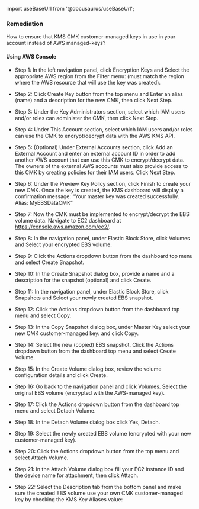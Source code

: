 import useBaseUrl from '@docusaurus/useBaseUrl';

### Remediation
How to ensure that KMS CMK customer-managed keys in use in your account instead of AWS managed-keys?

#### Using AWS Console

- Step 1: In the left navigation panel, click Encryption Keys and Select the appropriate AWS region from the Filter menu:
				  (must match the region where the AWS resource that will use the key was created).

- Step 2: Click Create Key button from the top menu and Enter an alias (name) and a description for the new CMK, then click Next Step.

- Step 3: Under the Key Administrators section, select which IAM users and/or roles can administer the CMK, then click Next Step.

- Step 4: Under This Account section, select which IAM users and/or roles can use the CMK to encrypt/decrypt data with the AWS KMS API.

- Step 5: (Optional) Under External Accounts section, click Add an External Account and enter an external account ID in order to add another AWS account that can use this CMK to encrypt/decrypt data. The owners of the external AWS accounts must also provide access to this CMK by creating policies for their IAM users. Click Next Step.

- Step 6: Under the Preview Key Policy section, click Finish to create your new CMK. Once the key is created, the KMS dashboard will display a confirmation message: “Your master key was created successfully. Alias: MyEBSDataCMK”

- Step 7: Now the CMK must be implemented to encrypt/decrypt the EBS volume data. Navigate to EC2 dashboard at https://console.aws.amazon.com/ec2/.

- Step 8: In the navigation panel, under Elastic Block Store, click Volumes and Select your encrypted EBS volume.

- Step 9: Click the Actions dropdown button from the dashboard top menu and select Create Snapshot.

- Step 10: In the Create Snapshot dialog box, provide a name and a description for the snapshot (optional) and click Create.

- Step 11: In the navigation panel, under Elastic Block Store, click Snapshots and Select your newly created EBS snapshot.

- Step 12: Click the Actions dropdown button from the dashboard top menu and select Copy.

- Step 13: In the Copy Snapshot dialog box, under Master Key select your new CMK customer-managed key:	 and click Copy.

- Step 14: Select the new (copied) EBS snapshot. Click the Actions dropdown button from the dashboard top menu and select Create Volume.

- Step 15: In the Create Volume dialog box, review the volume configuration details and click Create.

- Step 16: Go back to the navigation panel and click Volumes. Select the original EBS volume (encrypted with the AWS-managed key).

- Step 17: Click the Actions dropdown button from the dashboard top menu and select Detach Volume.

- Step 18: In the Detach Volume dialog box click Yes, Detach.

- Step 19: Select the newly created EBS volume (encrypted with your new customer-managed key).

- Step 20: Click the Actions dropdown button from the top menu and select Attach Volume.

- Step 21: In the Attach Volume dialog box fill your EC2 instance ID and the device name for attachment, then click Attach.

- Step 22: Select the Description tab from the bottom panel and make sure the created EBS volume use your own CMK customer-managed key by checking the KMS Key Aliases value: